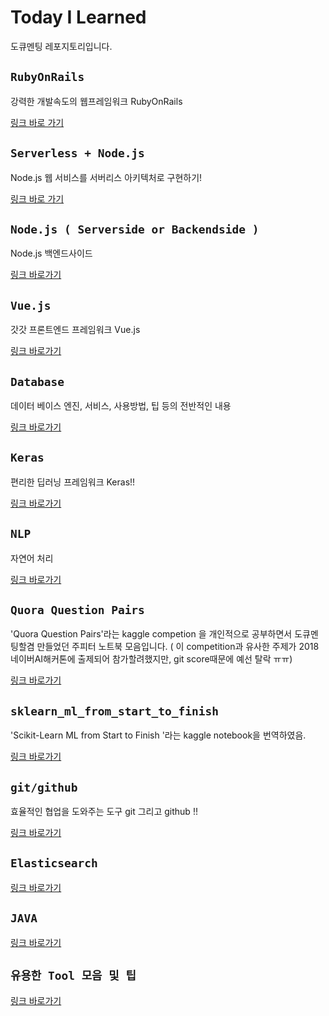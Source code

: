 # Today I Learned
도큐멘팅 레포지토리입니다. 

## `RubyOnRails`
강력한 개발속도의 웹프레임워크 RubyOnRails

[링크 바로 가기](https://github.com/limdongjin/TIL/tree/master/rails)

## `Serverless + Node.js`

Node.js 웹 서비스를 서버리스 아키텍처로 구현하기! 

[링크 바로 가기](https://github.com/limdongjin/TIL/tree/master/nodejs_serverless)

## `Node.js ( Serverside or Backendside )`

Node.js 백엔드사이드

[링크 바로가기](https://github.com/limdongjin/TIL/tree/master/nodejs_serverside)

## `Vue.js`

갓갓 프론트엔드 프레임워크 Vue.js

[링크 바로가기](https://github.com/limdongjin/TIL/tree/master/vuejs)

## `Database`

데이터 베이스 엔진, 서비스, 사용방법, 팁 등의 전반적인 내용

[링크 바로가기](https://github.com/limdongjin/TIL/tree/master/database)

## `Keras`

편리한 딥러닝 프레임워크 Keras!! 

[링크 바로가기](https://github.com/limdongjin/TIL/tree/master/keras)

## `NLP`

자연어 처리

[링크 바로가기](https://github.com/limdongjin/TIL/tree/master/nlp)

## `Quora Question Pairs`

'Quora Question Pairs'라는 kaggle competion 을 개인적으로 공부하면서 도큐멘팅할겸 만들었던 주피터 노트북 모음입니다. ( 이 competition과 유사한 주제가 2018네이버AI해커톤에 출제되어 참가할려했지만, git score때문에 예선 탈락 ㅠㅠ)

[링크 바로가기](https://github.com/limdongjin/TIL/tree/master/quoraquestionpairs)

## `sklearn_ml_from_start_to_finish`

'Scikit-Learn ML from Start to Finish
'라는 kaggle notebook을 번역하였음. 

[링크 바로가기](https://github.com/limdongjin/TIL/tree/master/sklearn_ml_from_start_to_finish_ko)

## `git/github`

효율적인 협업을 도와주는 도구 git 그리고 github !!

[링크 바로가기](https://github.com/limdongjin/TIL/tree/master/git)

## `Elasticsearch`

[링크 바로가기](https://github.com/limdongjin/TIL/tree/master/elasticsearch)

## `JAVA`

[링크 바로가기](https://github.com/limdongjin/TIL/tree/master/java)
## `유용한 Tool 모음 및 팁`

[링크 바로가기](https://github.com/limdongjin/TIL/tree/master/tools)
